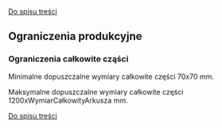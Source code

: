 [Do spisu treści](/service/doc/?cid=steklo)
## Ograniczenia produkcyjne

<a name="detail-size-limits"/>

### Ograniczenia całkowite cząści

> 
  Minimalne dopuszczalne wymiary całkowite części 70x70 mm.
>
  Maksymalne dopuszczalne wymiary całkowite części 1200xWymiarCałkowityArkusza mm.

[Do spisu treści](/service/doc/?cid=steklo)